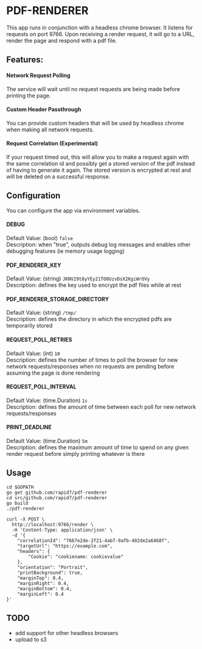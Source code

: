 # PDF-RENDERER

This app runs in conjunction with a headless chrome browser. It listens for requests on port 9766. Upon receiving a render request, it will go to a URL, render the page and respond with a pdf file.

## Features:

#### Network Request Polling
The service will wait until no request requests are being made before printing the page.

#### Custom Header Passthrough
You can provide custom headers that will be used by headless chrome when making all network requests.

#### Request Correlation (Experimental)
If your request timed out, this will allow you to make a request again with the same correlation id and possibly get a stored version of the pdf instead of having to generate it again. The stored version is encrypted at rest and will be deleted on a successful response.

## Configuration

You can configure the app via environment variables.

#### DEBUG
Default Value: (bool) `false`  
Description: when "true", outputs debug log messages and enables other debugging features (ie memory usage logging)

#### PDF_RENDERER_KEY
Default Value: (string) `JKNV29t8yYEy21TO0UzvDsX2KgiWrOVy`  
Description: defines the key used to encrypt the pdf files while at rest

#### PDF_RENDERER_STORAGE_DIRECTORY
Default Value: (string) `/tmp/`  
Description: defines the directory in which the encrypted pdfs are temporarily stored

#### REQUEST_POLL_RETRIES
Default Value: (int) `10`  
Description: defines the number of times to poll the browser for new network requests/responses when no requests are pending before assuming the page is done rendering

#### REQUEST_POLL_INTERVAL
Default Value: (time.Duration) `1s`  
Description: defines the amount of time between each poll for new network requests/responses

#### PRINT_DEADLINE
Default Value: (time.Duration) `5m`  
Description: defines the maximum amount of time to spend on any given render request before simply printing whatever is there 

## Usage
```
cd $GOPATH
go get github.com/rapid7/pdf-renderer
cd src/github.com/rapid7/pdf-renderer
go build
./pdf-renderer
```

```
curl -X POST \
  http://localhost:9766/render \
  -H 'Content-Type: application/json' \
  -d '{
	"correlationId": "7667e2de-2f21-4ab7-9afb-402de2a6468f",
	"targetUrl": "https://example.com",
	"headers": {
		"Cookie": "cookiename: cookievalue"
	},
	"orientation": "Portrait",
	"printBackground": true,
	"marginTop": 0.4,
	"marginRight": 0.4,
	"marginBottom": 0.4,
	"marginLeft": 0.4
}'
```

## TODO
* add support for other headless browsers
* upload to s3
